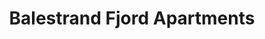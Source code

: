 ---
title: Balestrand Fjord Apartments

description: Looking for a place to stay in Balestrand? We have new, high standard apartments in the hearth of Balestrand. Balconies with an amazing fjord view. Fully furnished, well equipped kitchen and bathroom. Perfect for a small family or if you are looking for a flexible stay.

intro: Looking for a place to stay in Balestrand? We have new, high standard apartments in the hearth of Balestrand. Balconies with an amazing fjord view. Fully furnished, well equipped kitchen and bathroom. Perfect for a small family or if you are looking for a flexible stay.

intro_button: View our apartments

images:
- /images/IMG_6391.jpeg
- /images/IMG_6377.jpeg
- /images/IMG_6377.jpeg
- /images/IMG_6248.jpg
- /images/jetski.jpg

items:
- title: Rental
  image: 
      src: /images/IMG_9845-HDR-492x277.jpg
      alt: Image of made bed
  text: We rent apartments and jet skis in the center of Balestrand. Perfect for short day trips in the local area.
  link:
    text: More information
    href : /en/rental

- title: Activities
  image: 
      src: /images/IMG_6248-492x277.jpg
      alt: Image of mountains in esefjord
  text: Balestrand has a lot to offer you as a visitor. Whether you travel alone or in a group. There is a lot to choose from.
  link:
    text: Find activities in Balestrand. 
    href: /en/activities

---